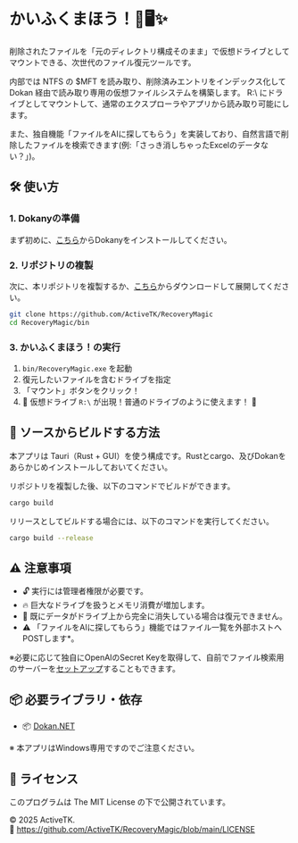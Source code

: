 # かいふくまほう！🔮🖥️✨

削除されたファイルを「元のディレクトリ構成そのまま」で仮想ドライブとしてマウントできる、次世代のファイル復元ツールです。

内部では NTFS の $MFT を読み取り、削除済みエントリをインデックス化して Dokan 経由で読み取り専用の仮想ファイルシステムを構築します。
R:\ にドライブとしてマウントして、通常のエクスプローラやアプリから読み取り可能にします。

また、独自機能「ファイルをAIに探してもらう」を実装しており、自然言語で削除したファイルを検索できます(例:「さっき消しちゃったExcelのデータない？」)。

## 🛠️ 使い方

###  1. Dokanyの準備

まず初めに、[こちら](https://github.com/dokan-dev/dokany/releases/download/v2.2.1.1000/DokanSetup.exe)からDokanyをインストールしてください。

###  2. リポジトリの複製

次に、本リポジトリを複製するか、[こちら](https://github.com/ActiveTK/RecoveryMagic/archive/refs/heads/main.zip)からダウンロードして展開してください。

```bash
git clone https://github.com/ActiveTK/RecoveryMagic
cd RecoveryMagic/bin
```

### 3. かいふくまほう！の実行

1. `bin/RecoveryMagic.exe` を起動
2. 復元したいファイルを含むドライブを指定
3. 「マウント」ボタンをクリック！
4. 🎈 仮想ドライブ `R:\` が出現！普通のドライブのように使えます！ 🎈

## 🧰 ソースからビルドする方法

本アプリは Tauri（Rust + GUI）を使う構成です。Rustとcargo、及びDokanをあらかじめインストールしておいてください。

リポジトリを複製した後、以下のコマンドでビルドができます。

```bash
cargo build
```

リリースとしてビルドする場合には、以下のコマンドを実行してください。

```bash
cargo build --release
```

## ⚠️ 注意事項

- 🔓 実行には管理者権限が必要です。
- 🔥 巨大なドライブを扱うとメモリ消費が増加します。
- 💾 既にデータがドライブ上から完全に消失している場合は復元できません。
- ⚠️ 「ファイルをAIに探してもらう」機能ではファイル一覧を外部ホストへPOSTします*。

※必要に応じて独自にOpenAIのSecret Keyを取得して、自前でファイル検索用のサーバーを[セットアップ](https://github.com/ActiveTK/RecoveryMagic/blob/main/backend/README.md)することもできます。

## 📦 必要ライブラリ・依存

- 📦 [Dokan.NET](https://github.com/dokan-dev/dokan-dotnet)

※ 本アプリはWindows専用ですのでご注意ください。

## 📄 ライセンス

このプログラムは The MIT License の下で公開されています。

© 2025 ActiveTK.  
🔗 https://github.com/ActiveTK/RecoveryMagic/blob/main/LICENSE
